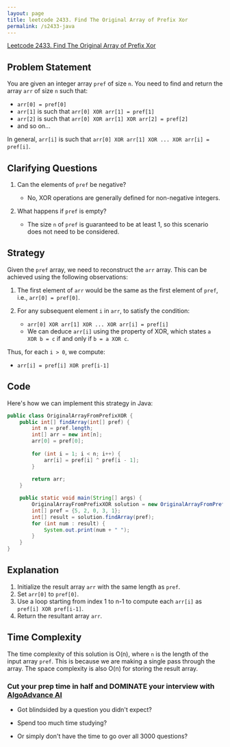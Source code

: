 ```yaml
---
layout: page
title: leetcode 2433. Find The Original Array of Prefix Xor
permalink: /s2433-java
---
```

[Leetcode 2433. Find The Original Array of Prefix Xor](https://algoadvance.github.io/algoadvance/l2433)
## Problem Statement

You are given an integer array `pref` of size `n`. You need to find and return the array `arr` of size `n` such that:

- `arr[0] = pref[0]`
- `arr[1]` is such that `arr[0] XOR arr[1] = pref[1]`
- `arr[2]` is such that `arr[0] XOR arr[1] XOR arr[2] = pref[2]`
- and so on...

In general, `arr[i]` is such that `arr[0] XOR arr[1] XOR ... XOR arr[i] = pref[i]`.

## Clarifying Questions

1. Can the elements of `pref` be negative?
   - No, XOR operations are generally defined for non-negative integers.
   
2. What happens if `pref` is empty?
   - The size `n` of `pref` is guaranteed to be at least 1, so this scenario does not need to be considered.

## Strategy

Given the `pref` array, we need to reconstruct the `arr` array. This can be achieved using the following observations:

1. The first element of `arr` would be the same as the first element of `pref`, i.e., `arr[0] = pref[0]`.

2. For any subsequent element `i` in `arr`, to satisfy the condition:
   - `arr[0] XOR arr[1] XOR ... XOR arr[i] = pref[i]`
   - We can deduce `arr[i]` using the property of XOR, which states `a XOR b = c` if and only if `b = a XOR c`.

Thus, for each `i > 0`, we compute:
- `arr[i] = pref[i] XOR pref[i-1]`

## Code

Here's how we can implement this strategy in Java:

```java
public class OriginalArrayFromPrefixXOR {
    public int[] findArray(int[] pref) {
        int n = pref.length;
        int[] arr = new int[n];
        arr[0] = pref[0];
        
        for (int i = 1; i < n; i++) {
            arr[i] = pref[i] ^ pref[i - 1];
        }
        
        return arr;
    }

    public static void main(String[] args) {
        OriginalArrayFromPrefixXOR solution = new OriginalArrayFromPrefixXOR();
        int[] pref = {5, 2, 0, 3, 1};
        int[] result = solution.findArray(pref);
        for (int num : result) {
            System.out.print(num + " ");
        }
    }
}
```

## Explanation

1. Initialize the result array `arr` with the same length as `pref`.
2. Set `arr[0]` to `pref[0]`.
3. Use a loop starting from index 1 to n-1 to compute each `arr[i]` as `pref[i] XOR pref[i-1]`.
4. Return the resultant array `arr`.

## Time Complexity

The time complexity of this solution is O(n), where `n` is the length of the input array `pref`. This is because we are making a single pass through the array. The space complexity is also O(n) for storing the result array.


### Cut your prep time in half and DOMINATE your interview with [AlgoAdvance AI](https://algoAdvance.com)

- Got blindsided by a question you didn't expect?

- Spend too much time studying?

- Or simply don't have the time to go over all 3000 questions?

